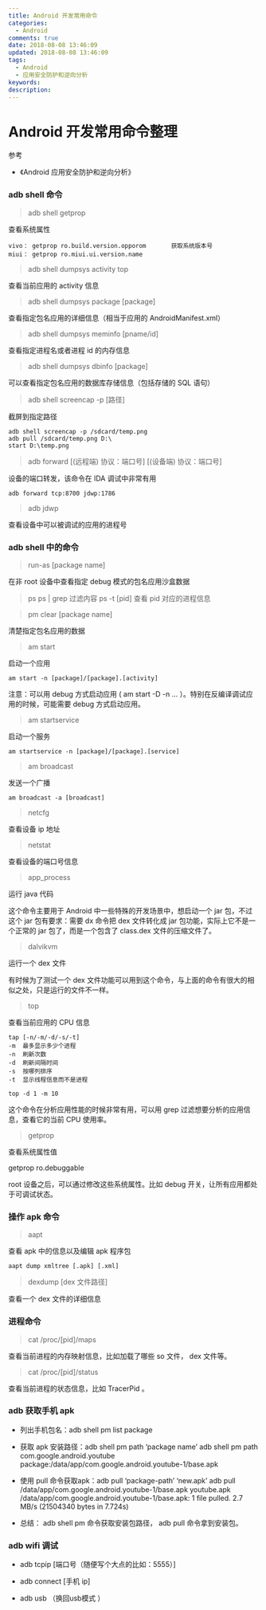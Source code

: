 ```yaml
---
title: Android 开发常用命令
categories:
  - Android
comments: true
date: 2018-08-08 13:46:09
updated: 2018-08-08 13:46:09
tags: 
  - Android 
  - 应用安全防护和逆向分析
keywords:
description:
---
```


# Android 开发常用命令整理

参考
- 《Android 应用安全防护和逆向分析》

<!-- more -->

### adb shell 命令

> adb shell getprop

查看系统属性

```shell
vivo： getprop ro.build.version.opporom       获取系统版本号
miui： getprop ro.miui.ui.version.name
```

> adb shell dumpsys activity top

查看当前应用的 activity 信息

> adb shell dumpsys package [package]

查看指定包名应用的详细信息（相当于应用的 AndroidManifest.xml）

> adb shell dumpsys meminfo [pname/id]

查看指定进程名或者进程 id 的内存信息

> adb shell dumpsys dbinfo [package]

可以查看指定包名应用的数据库存储信息（包括存储的 SQL 语句）

> adb shell screencap -p [路径]

截屏到指定路径

```shell
adb shell screencap -p /sdcard/temp.png
adb pull /sdcard/temp.png D:\
start D:\temp.png
```

> adb forward [(远程端) 协议：端口号] [(设备端) 协议：端口号]

设备的端口转发，该命令在 IDA 调试中非常有用

    adb forward tcp:8700 jdwp:1786

> adb jdwp

查看设备中可以被调试的应用的进程号

### adb shell 中的命令

> run-as [package name]

在非 root 设备中查看指定 debug 模式的包名应用沙盒数据

> ps
> ps | grep 过滤内容
> ps -t [pid] 查看 pid 对应的进程信息

> pm clear [package name]

清楚指定包名应用的数据

> am start

启动一个应用

```shell
am start -n [package]/[package].[activity]
```

注意：可以用 debug 方式启动应用 ( am start -D -n ... ）。特别在反编译调试应用的时候，可能需要 debug 方式启动应用。

> am startservice

启动一个服务

```shell
am startservice -n [package]/[package].[service]
```

> am broadcast

发送一个广播

```shell
am broadcast -a [broadcast]
```

> netcfg

查看设备 ip 地址

> netstat

查看设备的端口号信息

> app_process

运行 java 代码

这个命令主要用于 Android 中一些特殊的开发场景中，想启动一个 jar 包，不过这个 jar 包有要求：需要 dx 命令把 dex 文件转化成 jar 包功能，实际上它不是一个正常的 jar 包了，而是一个包含了 class.dex 文件的压缩文件了。

> dalvikvm

运行一个 dex 文件

有时候为了测试一个 dex 文件功能可以用到这个命令，与上面的命令有很大的相似之处，只是运行的文件不一样。

> top

查看当前应用的 CPU 信息

```shell
tap [-n/-m/-d/-s/-t]
-m  最多显示多少个进程
-n  刷新次数
-d  刷新间隔时间
-s  按哪列排序
-t  显示线程信息而不是进程

top -d 1 -m 10
```

这个命令在分析应用性能的时候非常有用，可以用 grep 过滤想要分析的应用信息，查看它的当前 CPU 使用率。

> getprop

查看系统属性值

getprop ro.debuggable

root 设备之后，可以通过修改这些系统属性。比如 debug 开关，让所有应用都处于可调试状态。

### 操作 apk 命令

> aapt

查看 apk 中的信息以及编辑 apk 程序包

```shell
aapt dump xmltree [.apk] [.xml]
```

> dexdump [dex 文件路径]

查看一个 dex 文件的详细信息

### 进程命令

> cat /proc/[pid]/maps

查看当前进程的内存映射信息，比如加载了哪些 so 文件， dex 文件等。

> cat /proc/[pid]/status

查看当前进程的状态信息，比如 TracerPid 。

### adb 获取手机 apk

- 列出手机包名：adb shell pm list package

- 获取 apk 安装路径：adb shell pm path ‘package name’
adb shell pm path com.google.android.youtube
package:/data/app/com.google.android.youtube-1/base.apk

- 使用 pull 命令获取apk：adb pull ‘package-path’ ‘new.apk’
adb pull /data/app/com.google.android.youtube-1/base.apk youtube.apk
/data/app/com.google.android.youtube-1/base.apk: 1 file pulled. 2.7 MB/s (21504340 bytes in 7.724s)

- 总结： adb shell pm 命令获取安装包路径， adb pull 命令拿到安装包。

### adb wifi 调试

- adb tcpip [端口号（随便写个大点的比如：5555）]

- adb connect [手机 ip]

- adb usb （换回usb模式 ）